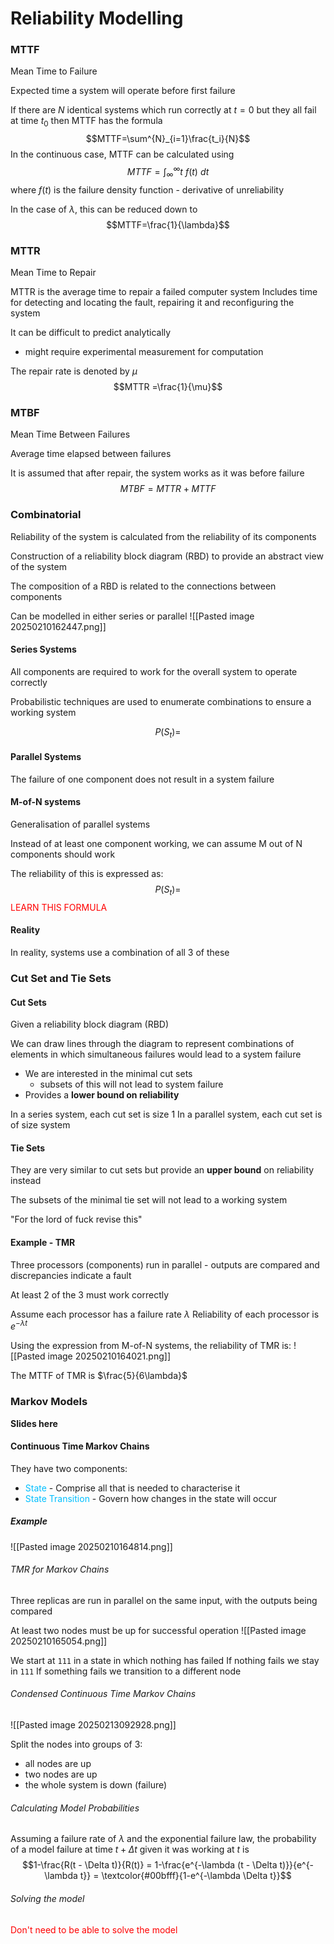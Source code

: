 # Reliability Modelling
### MTTF
Mean Time to Failure

Expected time a system will operate before first failure

If there are $N$ identical systems which run correctly at $t=0$ but they all fail at time $t_0$ then MTTF has the formula
$$MTTF=\sum^{N}_{i=1}\frac{t_i}{N}$$
In the continuous case, MTTF can be calculated using 
$$MTTF=\int^{\infty}_{\infty}t \ f(t) \ dt$$ where $f(t)$ is the failure density function - derivative of unreliability

In the case of $\lambda$, this can be reduced down to $$MTTF=\frac{1}{\lambda}$$
### MTTR
Mean Time to Repair

MTTR is the average time to repair a failed computer system
Includes time for detecting and locating the fault, repairing it and reconfiguring the system

It can be difficult to predict analytically
- might require experimental measurement for computation

The repair rate is denoted by $\mu$ 
$$MTTR =\frac{1}{\mu}$$

### MTBF
Mean Time Between Failures

Average time elapsed between failures

It is assumed that after repair, the system works as it was before failure
$$MTBF = MTTR + MTTF$$

### Combinatorial 
Reliability of the system is calculated from the reliability of its components

Construction of a reliability block diagram (RBD) to provide an abstract view of the system

The composition of a RBD is related to the connections between components

Can be modelled in either series or parallel
![[Pasted image 20250210162447.png]]

#### Series Systems
All components are required to work for the overall system to operate correctly

Probabilistic techniques are used to enumerate combinations to ensure a working system

$$P(S_t) = $$

#### Parallel Systems
The failure of one component does not result in a system failure

#### M-of-N systems
Generalisation of parallel systems

Instead of at least one component working, we can assume M out of N components should work 

The reliability of this is expressed as:
$$P(S_t) = $$
<span style="color:#ff0000">LEARN THIS FORMULA</span>

#### Reality
In reality, systems use a combination of all 3 of these

### Cut Set and Tie Sets
#### Cut Sets
Given a reliability block diagram (RBD)

We can draw lines through the diagram to represent combinations of elements in which simultaneous failures would lead to a system failure
- We are interested in the minimal cut sets 
	- subsets of this will not lead to system failure
- Provides a **lower bound on reliability**

In a series system, each cut set is size 1
In a parallel system, each cut set is of size system

#### Tie Sets
They are very similar to cut sets but provide an **upper bound** on reliability instead

The subsets of the minimal tie set will not lead to a working system

"For the lord of fuck revise this"

#### Example - TMR
Three processors (components) run in parallel - outputs are compared and discrepancies indicate a fault

At least 2 of the 3 must work correctly

Assume each processor has a failure rate $\lambda$
Reliability of each processor is $e^{-\lambda t}$

Using the expression from M-of-N systems, the reliability of TMR is:
![[Pasted image 20250210164021.png]]

The MTTF of TMR is $\frac{5}{6\lambda}$

### Markov Models
**Slides here**
#### Continuous Time Markov Chains
They have two components:
- <span style="color:#00bfff">State</span> - Comprise all that is needed to characterise it
- <span style="color:#00bfff">State Transition</span> - Govern how changes in the state will occur

##### Example
![[Pasted image 20250210164814.png]]

###### TMR for Markov Chains
Three replicas are run in parallel on the same input, with the outputs being compared

At least two nodes must be up for successful operation
![[Pasted image 20250210165054.png]]

We start at `111` in a state in which nothing has failed
If nothing fails we stay in `111`
If something fails we transition to a different node

###### Condensed Continuous Time Markov Chains
![[Pasted image 20250213092928.png]]

Split the nodes into groups of 3:
- all nodes are up
- two nodes are up
- the whole system is down (failure)

###### Calculating Model Probabilities
Assuming a failure rate of $\lambda$ and the exponential failure law, the probability of a model failure at time $t + \Delta t$ given it was working at $t$ is
$$1-\frac{R(t - \Delta t)}{R(t)} = 1-\frac{e^{-\lambda (t - \Delta t)}}{e^{-\lambda t}} = \textcolor{#00bfff}{1-e^{-\lambda \Delta t}}$$
###### Solving the model
<span style="color:#ff0000">Don't need to be able to solve the model</span>
